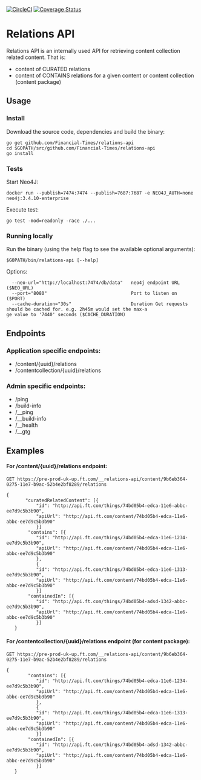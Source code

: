 [![CircleCI](https://circleci.com/gh/Financial-Times/relations-api/tree/master.png?style=shield)](https://circleci.com/gh/Financial-Times/relations-api/tree/master)
[![Coverage Status](https://coveralls.io/repos/github/Financial-Times/relations-api/badge.svg)](https://coveralls.io/github/Financial-Times/relations-api)

# Relations API

Relations API is an internally used API for retrieving content collection related content.
That is:
- content of CURATED relations
- content of CONTAINS relations for a given content or content collection (content package)

## Usage

### Install

Download the source code, dependencies and build the binary:

```shell script
go get github.com/Financial-Times/relations-api
cd $GOPATH/src/github.com/Financial-Times/relations-api
go install
```

### Tests

Start Neo4J:

```shell script
docker run --publish=7474:7474 --publish=7687:7687 -e NEO4J_AUTH=none neo4j:3.4.10-enterprise
```

Execute test:

```shell script
go test -mod=readonly -race ./...
```

### Running locally

Run the binary (using the help flag to see the available optional arguments):

```shell script
$GOPATH/bin/relations-api [--help]
```

Options:

```shell script
  --neo-url="http://localhost:7474/db/data"   neo4j endpoint URL ($NEO_URL)
  --port="8080"                               Port to listen on ($PORT)
  --cache-duration="30s"                      Duration Get requests should be cached for. e.g. 2h45m would set the max-a
ge value to '7440' seconds ($CACHE_DURATION)
```



## Endpoints

### Application specific endpoints:

* /content/{uuid}/relations
* /contentcollection/{uuid}/relations

### Admin specific endpoints:

* /ping
* /build-info
* /__ping
* /__build-info
* /__health
* /__gtg

## Examples

#### For /content/{uuid}/relations endpoint:

`GET https://pre-prod-uk-up.ft.com/__relations-api/content/9b6eb364-0275-11e7-b9ac-52b4e2bf8289/relations`

```
{
       "curatedRelatedContent": [{
           "id": "http://api.ft.com/things/74bd05b4-edca-11e6-abbc-ee7d9c5b3b90",
           "apiUrl": "http://api.ft.com/content/74bd05b4-edca-11e6-abbc-ee7d9c5b3b90"
           }]
        "contains": [{
           "id": "http://api.ft.com/things/74bd05b4-edca-11e6-1234-ee7d9c5b3b90",
           "apiUrl": "http://api.ft.com/content/74bd05b4-edca-11e6-abbc-ee7d9c5b3b90"
           },
           {
           "id": "http://api.ft.com/things/74bd05b4-edca-11e6-1313-ee7d9c5b3b90",
           "apiUrl": "http://api.ft.com/content/74bd05b4-edca-11e6-abbc-ee7d9c5b3b90"
           }]
        "containedIn": [{
           "id": "http://api.ft.com/things/74bd05b4-adsd-1342-abbc-ee7d9c5b3b90",
           "apiUrl": "http://api.ft.com/content/74bd05b4-edca-11e6-abbc-ee7d9c5b3b90"
           }]
   }
```

#### For /contentcollection/{uuid}/relations endpoint (for content package):

`GET https://pre-prod-uk-up.ft.com/__relations-api/content/9b6eb364-0275-11e7-b9ac-52b4e2bf8289/relations`

```
{
        "contains": [{
           "id": "http://api.ft.com/things/74bd05b4-edca-11e6-1234-ee7d9c5b3b90",
           "apiUrl": "http://api.ft.com/content/74bd05b4-edca-11e6-abbc-ee7d9c5b3b90"
           },
           {
           "id": "http://api.ft.com/things/74bd05b4-edca-11e6-1313-ee7d9c5b3b90",
           "apiUrl": "http://api.ft.com/content/74bd05b4-edca-11e6-abbc-ee7d9c5b3b90"
           }]
        "containedIn": [{
           "id": "http://api.ft.com/things/74bd05b4-adsd-1342-abbc-ee7d9c5b3b90",
           "apiUrl": "http://api.ft.com/content/74bd05b4-edca-11e6-abbc-ee7d9c5b3b90"
           }]
   }
```
